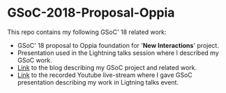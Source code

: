 # GSoC-2018-Proposal-Oppia
This repo contains my following GSoC' 18 related work:
* GSoC' 18 proposal to Oppia foundation for '<b>New Interactions</b>' project.
* Presentation used in the Lightning talks session where I described my GSoC work.
* [Link](https://medium.com/@agarwalvibhor84/google-summer-of-code-18-with-oppia-7298d0880d08) to the blog describing my GSoC project and related work.
* [Link](https://www.youtube.com/watch?v=ZCxJ2-CkAV4&authuser=0) to the recorded Youtube live-stream where I gave GSoC presentation describing my work in Ligtning talks event.
